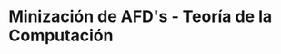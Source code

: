 # Minización de AFD's - Teoría de la Computación
<object data="/informe.pdf" type="application/pdf" width="100%">
</object>
